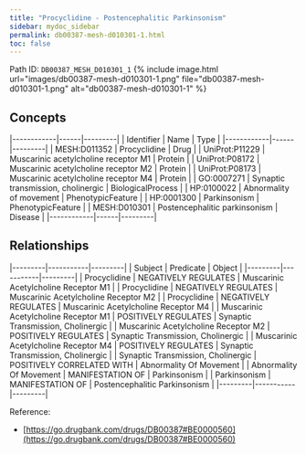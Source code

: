 ```yaml
---
title: "Procyclidine - Postencephalitic Parkinsonism"
sidebar: mydoc_sidebar
permalink: db00387-mesh-d010301-1.html
toc: false 
---
```



Path ID: `DB00387_MESH_D010301_1`
{% include image.html url="images/db00387-mesh-d010301-1.png" file="db00387-mesh-d010301-1.png" alt="db00387-mesh-d010301-1" %}

## Concepts

|------------|------|---------|
| Identifier | Name | Type    |
|------------|------|---------|
| MESH:D011352 | Procyclidine | Drug |
| UniProt:P11229 | Muscarinic acetylcholine receptor M1 | Protein |
| UniProt:P08172 | Muscarinic acetylcholine receptor M2 | Protein |
| UniProt:P08173 | Muscarinic acetylcholine receptor M4 | Protein |
| GO:0007271 | Synaptic transmission, cholinergic | BiologicalProcess |
| HP:0100022 | Abnormality of movement | PhenotypicFeature |
| HP:0001300 | Parkinsonism | PhenotypicFeature |
| MESH:D010301 | Postencephalitic parkinsonism | Disease |
|------------|------|---------|

## Relationships

|---------|-----------|---------|
| Subject | Predicate | Object  |
|---------|-----------|---------|
| Procyclidine | NEGATIVELY REGULATES | Muscarinic Acetylcholine Receptor M1 |
| Procyclidine | NEGATIVELY REGULATES | Muscarinic Acetylcholine Receptor M2 |
| Procyclidine | NEGATIVELY REGULATES | Muscarinic Acetylcholine Receptor M4 |
| Muscarinic Acetylcholine Receptor M1 | POSITIVELY REGULATES | Synaptic Transmission, Cholinergic |
| Muscarinic Acetylcholine Receptor M2 | POSITIVELY REGULATES | Synaptic Transmission, Cholinergic |
| Muscarinic Acetylcholine Receptor M4 | POSITIVELY REGULATES | Synaptic Transmission, Cholinergic |
| Synaptic Transmission, Cholinergic | POSITIVELY CORRELATED WITH | Abnormality Of Movement |
| Abnormality Of Movement | MANIFESTATION OF | Parkinsonism |
| Parkinsonism | MANIFESTATION OF | Postencephalitic Parkinsonism |
|---------|-----------|---------|

Reference: 
  - [https://go.drugbank.com/drugs/DB00387#BE0000560](https://go.drugbank.com/drugs/DB00387#BE0000560)
